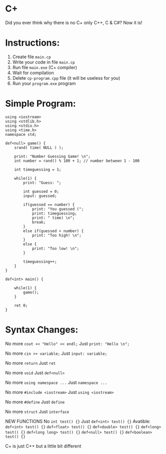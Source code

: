 # C+
Did you ever think why there is no C+ only C++, C & C#? Now it is!

# Instructions:
1. Create file `main.cp`
2. Write your code in file `main.cp`
3. Run file `main.exe` (C+ compiler)
4. Wait for compilation
5. Delete `cp-program.cpp` file (it will be useless for you)
6. Run your `program.exe` program

# Simple Program:
```
using <iostream>
using <stdlib.h>
using <stdio.h>
using <time.h>
namespace std;

def<null> game() {
    srand( time( NULL ) );

    print: "Number Guessing Game! \n";
    int number = rand() % 100 + 1; // number between 1 - 100

    int timeguessing = 1;

    while(1) {
        print: "Guess: ";

        int guessed = 0;
        input: guessed;

        if(guessed == number) {
            print: "You guessed (";
            print: timeguessing;
            print: " time) \n";
            break;
        }
        else if(guessed > number) {
            print: "Too high! \n";
        }
        else {
            print: "Too low! \n";
        }

        timeguessing++;
    }
}

def<int> main() {

    while(1) {
        game();
    }

    ret 0;
}
```

# Syntax Changes:
No more `cout << "Hello" << endl;`
Just `print: "Hello \n";`

No more `cin >> variable;`
Just `input: variable;`

No more `return`
Just `ret`

No more `void`
Just `def<null>`

No more `using namespace ...`
Just `namespace ...`

No more `#include <iostream>`
Just `using <iostream>`

No more `#define`
Just `define`

No more `struct`
Just `interface`

NEW FUNCTIONS
No `int test() {}`
Just `def<int> test() {}`
Avatible:
`def<int> test() {}`
`def<float> test() {}`
`def<double> test() {}`
`def<long> test() {}`
`def<long long> test() {}`
`def<null> test() {}`
`def<boolean> test() {}`


C+ is just C++ but a little bit different
